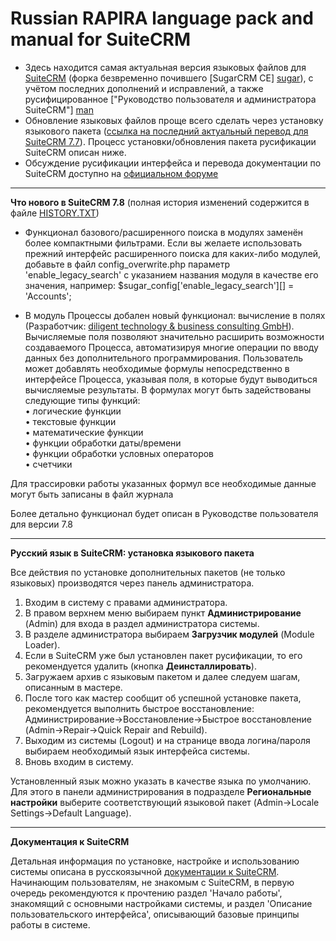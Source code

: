 Russian RAPIRA language pack and manual for SuiteCRM
=========================================

+ Здесь находится самая актуальная версия языковых файлов для [SuiteCRM][suitecrm] (форка безвременно почившего [SugarCRM CE] [sugar]), с учётом последних дополнений и исправлений, а также русифицированное ["Руководство пользователя и администратора SuiteCRM"] [man]
+ Обновление языковых файлов проще всего сделать через установку языкового пакета ([ссылка на последний актуальный перевод для SuiteCRM 7.7][langpack]). Процесс установки/обновления пакета русификации SuiteCRM описан ниже.
+ Обсуждение русификации интерфейса и перевода документации по SuiteCRM доступно на [официальном форуме][forum]

------------------------------------------------

<b>Что нового в SuiteCRM 7.8</b>    (полная история изменений содержится в файле [HISTORY.TXT][history])

+ Функционал базового/расширенного поиска в модулях заменён более компактными фильтрами. Если вы желаете использовать прежний интерфейс расширенного поиска для каких-либо модулей, добавьте в файл  config_overwrite.php параметр 'enable_legacy_search' с указанием названия модуля в качестве его значения, например: $sugar_config['enable_legacy_search'][] = 'Accounts';

+ В модуль Процессы добален новый функционал: вычисление в полях (Разработчик: [diligent technology & business consulting GmbH](www.dtbc.eu/en)). Вычисляемые поля позволяют значительно расширить возможности создаваемого Процесса, автоматизируя многие операции по вводу данных без дополнительного программирования. Пользователь может добавлять необходимые формулы непосредственно в интерфейсе Процесса, указывая поля, в которые будут выводиться вычисляемые результаты. В формулах могут быть задействованы следующие типы функций:  
•	логические функции  
•	текстовые функции  
•	математические функции  
•	функции обработки даты/времени  
•	функции обработки условных операторов  
•	счетчики  

Для трассировки работы указанных формул все необходимые данные могут быть записаны в файл журнала

Более детально функционал будет описан в Руководстве пользователя для версии 7.8

------------------------------------------------

<b>Русский язык в SuiteCRM: установка языкового пакета</b>

Все действия по установке дополнительных пакетов (не только языковых) производятся через панель администратора.

1. Входим в систему с правами администратора.
2. В правом верхнем меню выбираем пункт <b>Администрирование</b> (Admin) для входа в раздел администратора системы.
3. В разделе администратора выбираем <b>Загрузчик модулей</b> (Module Loader).
4. Если в SuiteCRM уже был установлен пакет русификации, то его рекомендуется удалить (кнопка  <b>Деинсталлировать</b>).
5. Загружаем архив с языковым пакетом и далее следуем шагам, описанным в мастере.
6. После того как мастер сообщит об успешной установке пакета, рекомендуется выполнить быстрое восстановление: Администрирование->Восстановление->Быстрое восстановление (Admin->Repair->Quick Repair and Rebuild).
7. Выходим из системы (Logout) и на странице ввода логина/пароля выбираем необходимый язык интерфейса системы.
8. Вновь входим в систему.

Установленный язык можно указать в качестве языка по умолчанию. Для этого в панели администрирования в подразделе <b>Региональные настройки</b> выберите соответствующий языковой пакет (Admin->Locale Settings->Default Language).

------------------------------------------------

<b>Документация к SuiteCRM</b>

Детальная информация по установке, настройке и использованию системы описана в русскоязычной [документации к SuiteCRM][man].
Начинающим пользователям, не знакомым с SuiteCRM, в первую очередь рекомендуются к прочтению раздел 'Начало работы', знакомящий с основными настройками системы, и раздел 'Описание пользовательского интерфейса', описывающий базовые принципы работы в системе. 

[langpack]: https://github.com/likhobory/SuiteCRM7RU/blob/ver.7.8/rapira-suite_pack_russian-7.8.zip?raw=true
[suitecrm]: https://github.com/salesagility/SuiteCRM
[man]: https://github.com/likhobory/SuiteCRM7RU/blob/master/DOCS/Russian_Rapira_Application_Guide_for_SuiteCRM_7.7.pdf?raw=true
[forum]: https://suitecrm.com/forum/international-language-support/59
[sugar]: https://ru.wikipedia.org/wiki/SugarCRM
[history]: https://github.com/likhobory/SuiteCRM7RU/blob/master/HISTORY.TXT

